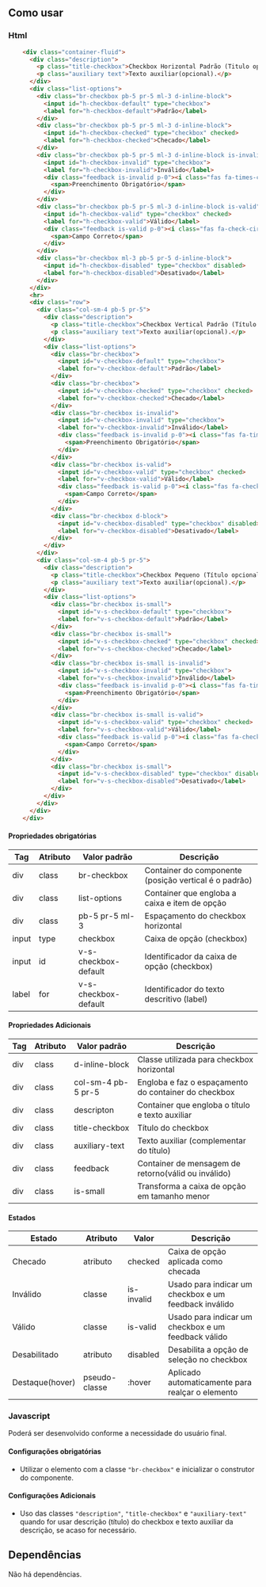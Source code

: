 ## Como usar

### Html

```html
    <div class="container-fluid">
      <div class="description">
        <p class="title-checkbox">Checkbox Horizontal Padrão (Titulo opcional).</p>
        <p class="auxiliary text">Texto auxiliar(opcional).</p>
      </div>
      <div class="list-options">
        <div class="br-checkbox pb-5 pr-5 ml-3 d-inline-block">
          <input id="h-checkbox-default" type="checkbox">
          <label for="h-checkbox-default">Padrão</label>
        </div>
        <div class="br-checkbox pb-5 pr-5 ml-3 d-inline-block">
          <input id="h-checkbox-checked" type="checkbox" checked>
          <label for="h-checkbox-checked">Checado</label>
        </div>
        <div class="br-checkbox pb-5 pr-5 ml-3 d-inline-block is-invalid">
          <input id="h-checkbox-invalid" type="checkbox">
          <label for="h-checkbox-invalid">Inválido</label>
          <div class="feedback is-invalid p-0"><i class="fas fa-times-circle"></i>
            <span>Preenchimento Obrigatório</span>
          </div>
        </div>
        <div class="br-checkbox pb-5 pr-5 ml-3 d-inline-block is-valid">
          <input id="h-checkbox-valid" type="checkbox" checked>
          <label for="h-checkbox-valid">Válido</label>
          <div class="feedback is-valid p-0"><i class="fas fa-check-circle"></i>
            <span>Campo Correto</span>
          </div>
        </div>
        <div class="br-checkbox ml-3 pb-5 pr-5 d-inline-block">
          <input id="h-checkbox-disabled" type="checkbox" disabled>
          <label for="h-checkbox-disabled">Desativado</label>
        </div>
      </div>
      <hr>
      <div class="row">
        <div class="col-sm-4 pb-5 pr-5">
          <div class="description">
            <p class="title-checkbox">Checkbox Vertical Padrão (Título opcional).</p>
            <p class="auxiliary text">Texto auxiliar(opcional).</p>
          </div>
          <div class="list-options">
            <div class="br-checkbox">
              <input id="v-checkbox-default" type="checkbox">
              <label for="v-checkbox-default">Padrão</label>
            </div>
            <div class="br-checkbox">
              <input id="v-checkbox-checked" type="checkbox" checked>
              <label for="v-checkbox-checked">Checado</label>
            </div>
            <div class="br-checkbox is-invalid">
              <input id="v-checkbox-invalid" type="checkbox">
              <label for="v-checkbox-invalid">Inválido</label>
              <div class="feedback is-invalid p-0"><i class="fas fa-times-circle"></i>
                <span>Preenchimento Obrigatório</span>
              </div>
            </div>
            <div class="br-checkbox is-valid">
              <input id="v-checkbox-valid" type="checkbox" checked>
              <label for="v-checkbox-valid">Válido</label>
              <div class="feedback is-valid p-0"><i class="fas fa-check-circle"></i>
                <span>Campo Correto</span>
              </div>
            </div>
            <div class="br-checkbox d-block">
              <input id="v-checkbox-disabled" type="checkbox" disabled>
              <label for="v-checkbox-disabled">Desativado</label>
            </div>
          </div>
        </div>
        <div class="col-sm-4 pb-5 pr-5">
          <div class="description">
            <p class="title-checkbox">Checkbox Pequeno (Título opcional).</p>
            <p class="auxiliary text">Texto auxiliar(opcional).</p>
          </div>
          <div class="list-options">
            <div class="br-checkbox is-small">
              <input id="v-s-checkbox-default" type="checkbox">
              <label for="v-s-checkbox-default">Padrão</label>
            </div>
            <div class="br-checkbox is-small">
              <input id="v-s-checkbox-checked" type="checkbox" checked>
              <label for="v-s-checkbox-checked">Checado</label>
            </div>
            <div class="br-checkbox is-small is-invalid">
              <input id="v-s-checkbox-invalid" type="checkbox">
              <label for="v-s-checkbox-invalid">Inválido</label>
              <div class="feedback is-invalid p-0"><i class="fas fa-times-circle"></i>
                <span>Preenchimento Obrigatório</span>
              </div>
            </div>
            <div class="br-checkbox is-small is-valid">
              <input id="v-s-checkbox-valid" type="checkbox" checked>
              <label for="v-s-checkbox-valid">Válido</label>
              <div class="feedback is-valid p-0"><i class="fas fa-check-circle"></i>
                <span>Campo Correto</span>
              </div>
            </div>
            <div class="br-checkbox is-small">
              <input id="v-s-checkbox-disabled" type="checkbox" disabled>
              <label for="v-s-checkbox-disabled">Desativado</label>
            </div>
          </div>
        </div>
      </div>
    </div>
```


#### Propriedades obrigatórias

| Tag    | Atributo     | Valor padrão  | Descrição                                             |
| ------ | ------------ | ------------  | ----------------------------------------------------  |
| div    | class        | br-checkbox   | Container do componente (posição vertical é o padrão) |
| div    | class        | list-options  | Container que engloba a caixa e item de opção         |
| div    | class        | pb-5 pr-5 ml-3| Espaçamento do checkbox horizontal                    |
| input  | type         | checkbox      | Caixa de opção (checkbox)                             |
| input  | id           |v-s-checkbox-default| Identificador da caixa de opção (checkbox)       |
| label  | for          |v-s-checkbox-default| Identificador do texto descritivo (label)        |


#### Propriedades Adicionais

| Tag    | Atributo | Valor padrão      | Descrição                                             |
|------- | -------- | ----------------- | ----------------------------------------------------  |
| div    | class    | d-inline-block    | Classe utilizada para checkbox horizontal             |
| div    | class    |col-sm-4 pb-5 pr-5 | Engloba e faz o espaçamento do container do checkbox  |
| div    | class    | descripton        | Container que engloba o título e texto auxiliar       |
| div    | class    | title-checkbox    | Título do checkbox                                    |
| div    | class    | auxiliary-text    | Texto auxiliar (complementar do título)               |
| div    | class    | feedback          | Container de mensagem de retorno(válid ou inválido)   |
| div    | class    | is-small          | Transforma a caixa de opção em tamanho menor          |

#### Estados

| Estado        | Atributo    | Valor       | Descrição                                            |
| --------------| ------------|-------------| -----------------------------------------------------|
| Checado       | atributo    | checked     | Caixa de opção aplicada como checada                 |
| Inválido      | classe      | is-invalid  | Usado para indicar um checkbox e um feedback inválido|
| Válido        | classe      | is-valid    | Usado para indicar um checkbox e um feedback válido  |
| Desabilitado  | atributo    | disabled    | Desabilita a opção de seleção no checkbox            |
| Destaque(hover)|pseudo-classe| :hover     | Aplicado automaticamente para realçar o elemento     |

### Javascript

Poderá ser desenvolvido conforme a necessidade do usuário final.

#### Configurações obrigatórias

- Utilizar o elemento com a classe `"br-checkbox"` e inicializar o construtor do componente.

#### Configurações Adicionais

- Uso das classes `"description"`, `"title-checkbox"` e `"auxiliary-text"` quando for usar descrição (título) do checkbox e texto auxiliar da descrição, se acaso for necessário.



## Dependências

Não há dependências.